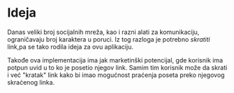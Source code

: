 # Ideja

Danas veliki broj socijalnih mreža, kao i razni alati za komunikaciju, ograničavaju broj karaktera u poruci. Iz tog razloga je potrebno *skratiti* link,pa se tako rodila ideja za ovu aplikaciju.

Takođe ova implementacija ima jak marketinški potencijal, gde korisnik ima potpun uvid u to ko je posetio njegov link. Samim tim korisnik može da skrati i već "kratak" link kako bi imao mogućnost praćenja poseta preko njegovog skraćenog linka.